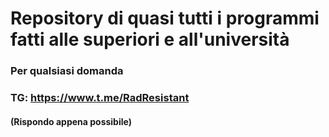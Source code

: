 # Repository di quasi tutti i programmi fatti alle superiori e all'università
### Per qualsiasi domanda
### TG: https://www.t.me/RadResistant
#### (Rispondo appena possibile)
